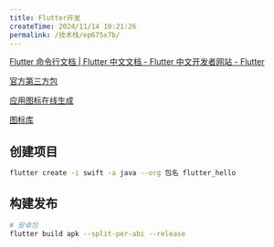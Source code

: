 ```yaml
---
title: Flutter开发
createTime: 2024/11/14 10:21:26
permalink: /技术栈/ep675x7b/
---
```

[Flutter 命令行文档 | Flutter 中文文档 - Flutter 中文开发者网站 - Flutter](https://docs.flutter.cn/reference/flutter-cli)

[官方第三方包](https://pub.dev/)

[应用图标在线生成](https://icon.kitchen/)

[图标库](https://fonts.google.com/icons)

## 创建项目

```bash
flutter create -i swift -a java --org 包名 flutter_hello
```

## 构建发布

```bash
# 安卓包
flutter build apk --split-per-abi --release
```
